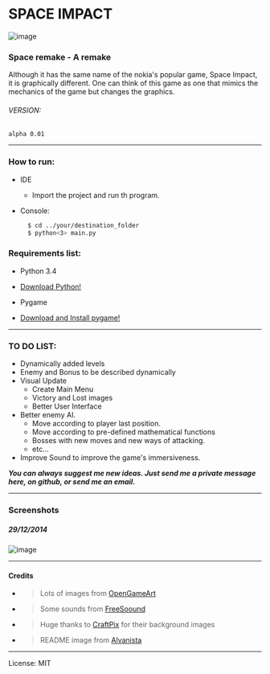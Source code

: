 # SPACE IMPACT
![image](http://media.alvanista.com/uploads/game/24/37640/medium_cover.png)
### Space remake - A remake

Although it has the same name of the nokia's popular game, Space Impact, it is graphically different. One can think of this game as one that mimics the mechanics of the game but changes the graphics. 

###### VERSION:
    alpha 0.01
-----------------------
### How to run:

  * IDE
      * Import the project and run th program.

  * Console:
      ```sh
        $ cd ../your/destination_folder
        $ python<3> main.py
      ```
  
### Requirements list:

*   Python 3.4
  * [Download Python!](https://www.python.org/)

*   Pygame
  * [Download and Install pygame!](http://pygame.org/)
-------

### TO DO LIST:

* Dynamically added levels
* Enemy and Bonus to be described dynamically
* Visual Update
  * Create Main Menu
  * Victory and Lost images
  * Better User Interface
* Better enemy AI.
  * Move according to player last position.
  * Move according to pre-defined mathematical functions
  * Bosses with new moves and new ways of attacking.
  * etc...
* Improve Sound to improve the game's immersiveness.

***You can always suggest me new ideas. Just send me a private message here, on github, or send me an email.***

-------

### Screenshots
##### 29/12/2014
![image](http://i.imgur.com/hQsllSN.png)


-------

#### Credits
  * > Lots of images from [OpenGameArt](http://opengameart.org/)
  * > Some sounds from [FreeSoound](freesound.org)
  * > Huge thanks to [CraftPix](craftpix.net) for their background images
  * > README image from [Alvanista](http://alvanista.com/games/android/defesa-espacial-space-impact)

-------


License: MIT
